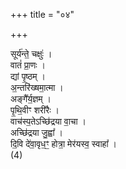 +++
title = "०४"

+++

सूर्य॑न्ते॒ चक्षुः॑ ।  
वातं॑ प्रा॒णः ।  
द्यां पृ॒ष्ठम् ।  
अ॒न्तरि॑ख्षमा॒त्मा ।  
अङ्गै᳚र्य॒ज्ञम् ।  
पृ॒थि॒वीꣳ शरी॑रैः ।  
वाच॑स्प॒तेऽच्छि॑द्रया वा॒चा ।  
अच्छि॑द्रया जु॒ह्वा᳚ ।  
दि॒वि दे॑वा॒वृध॒ꣳ॒ होत्रा॒ मेर॑यस्व॒ स्वाहा᳚ ।  
(4)  
